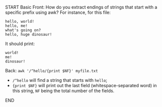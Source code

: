 START
Basic
Front: How do you extract endings of strings that start with a specific prefix using awk? For instance, for this file:
```
hello, world!
hello, me!
what's going on?
hello, huge dinosaur!
```
It should print:
```
world!
me!
dinosaur!
```
Back: 
`awk '/^hello/{print $NF}' myfile.txt`  

- `/^hello` will find a string that starts with `hello`;
- `{print $NF}` will print out the last field (whitespace-separated word) in this string, `NF` being the total number of the fields.
<!--ID: 1745299611386-->
END
